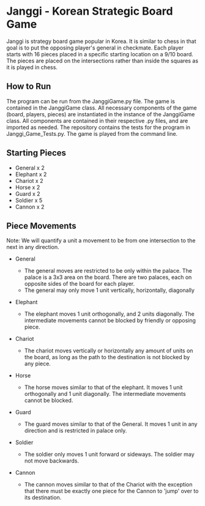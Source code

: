 # Janggi - Korean Strategic Board Game

Janggi is strategy board game popular in Korea. It is similar to chess in that goal is to put the opposing player's general in checkmate. Each player starts with 16 pieces placed in a specific starting location on a 9/10 board. The pieces are placed on the intersections rather than inside the squares as it is played in chess. 


## How to Run
The program can be run from the JanggiGame.py file. The game is contained in the JanggiGame class. All necessary components of the game (board, players, pieces) are instantiated 
in the instance of the JanggiGame class. All components are contained in their respective .py files, and are imported as needed. The repository contains the tests for the program in Janggi_Game_Tests.py. 
The game is played from the command line. 

## Starting Pieces
 - General x 2
 - Elephant x 2
 - Chariot x 2
 - Horse x 2
 - Guard x 2
 - Soldier x 5
 - Cannon x 2

## Piece Movements
Note: We will quantify a unit a movement to be from one intersection to the next in any direction.

 - General
   - The general moves are restricted to be only within the palace. The palace is a 3x3 area on the board. There are two palaces, each on opposite sides of the board for each player.
   - The general may only move 1 unit vertically, horizontally, diagonally
   
- Elephant 
   - The elephant moves 1 unit orthogonally, and 2 units diagonally. The intermediate movements cannot be blocked by friendly or opposing piece. 
   
- Chariot
   - The chariot moves vertically or horizontally any amount of units on the board, as long as the path to the destination is not blocked by any piece.
   
- Horse 
   - The horse moves similar to that of the elephant. It moves 1 unit orthogonally and 1 unit diagonally. The intermediate movements cannot be blocked. 
   
- Guard 
   - The guard moves similar to that of the General. It moves 1 unit in any direction and is restricted in palace only.
   
- Soldier
   - The soldier only moves 1 unit forward or sideways. The soldier may not move backwards.
   
- Cannon
   - The cannon moves similar to that of the Chariot with the exception that there must be exactly one piece for the Cannon to 'jump' over to its destination.